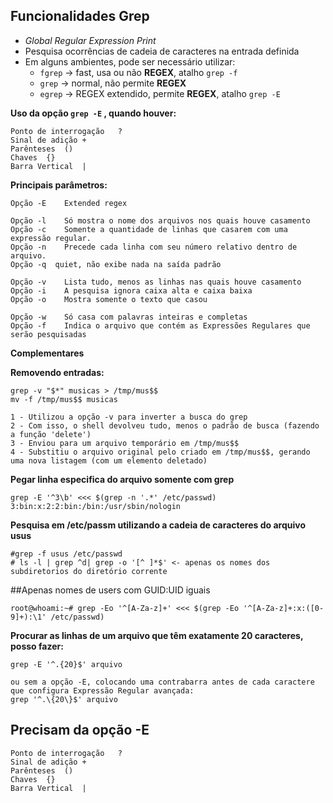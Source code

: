 ## Funcionalidades Grep

* *Global Regular Expression Print*
* Pesquisa ocorrências de cadeia de caracteres na entrada definida
* Em alguns ambientes, pode ser necessário utilizar:
   * `fgrep` -> fast, usa ou não **REGEX**, atalho `grep -f`
   * `grep`  -> normal, não permite **REGEX**
   * `egrep` -> REGEX extendido, permite **REGEX**, atalho `grep -E`

**Uso da opção `grep -E` , quando houver:**

```
Ponto de interrogação	?
Sinal de adição	+
Parênteses	()
Chaves	{}
Barra Vertical	|
``` 
**Principais parâmetros:**

```
Opção -E	Extended regex

Opção -l	Só mostra o nome dos arquivos nos quais houve casamento
Opção -c	Somente a quantidade de linhas que casarem com uma expressão regular.
Opção -n	Precede cada linha com seu número relativo dentro de arquivo.
Opção -q  quiet, não exibe nada na saída padrão

Opção -v	Lista tudo, menos as linhas nas quais houve casamento
Opção -i	A pesquisa ignora caixa alta e caixa baixa
Opção -o	Mostra somente o texto que casou

Opção -w	Só casa com palavras inteiras e completas
Opção -f	Indica o arquivo que contém as Expressões Regulares que serão pesquisadas

```

**Complementares**


**Removendo entradas:**

```
grep -v "$*" musicas > /tmp/mus$$
mv -f /tmp/mus$$ musicas

1 - Utilizou a opção -v para inverter a busca do grep
2 - Com isso, o shell devolveu tudo, menos o padrão de busca (fazendo a função 'delete')
3 - Enviou para um arquivo temporário em /tmp/mus$$
4 - Substitiu o arquivo original pelo criado em /tmp/mus$$, gerando uma nova listagem (com um elemento deletado)

```

**Pegar linha especifica do arquivo somente com grep**
```
grep -E '^3\b' <<< $(grep -n '.*' /etc/passwd)
3:bin:x:2:2:bin:/bin:/usr/sbin/nologin
```

**Pesquisa em /etc/passm utilizando a cadeia de caracteres do arquivo usus**
```
#grep -f usus /etc/passwd
# ls -l | grep ^d| grep -o '[^ ]*$' <- apenas os nomes dos subdiretorios do diretório corrente
```

##Apenas nomes de users com GUID:UID iguais
```
root@whoami:~# grep -Eo '^[A-Za-z]+' <<< $(grep -Eo '^[A-Za-z]+:x:([0-9]+):\1' /etc/passwd)
```

**Procurar as linhas de um arquivo que têm exatamente 20 caracteres, posso fazer:**
```
grep -E '^.{20}$' arquivo

ou sem a opção -E, colocando uma contrabarra antes de cada caractere que configura Expressão Regular avançada:
grep '^.\{20\}$' arquivo 
```

## Precisam da opção -E
```
Ponto de interrogação	?
Sinal de adição	+
Parênteses	()
Chaves	{}
Barra Vertical	|
```
